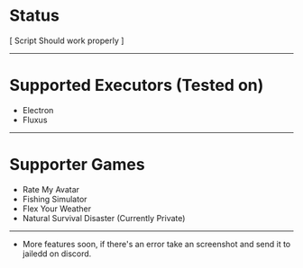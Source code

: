 # Status
[ Script Should work properly ]

---------------
# Supported Executors (Tested on)

+ Electron
+ Fluxus
  
---------------

# Supporter Games

+ Rate My Avatar
+ Fishing Simulator
+ Flex Your Weather
+ Natural Survival Disaster (Currently Private)
---------------

+ More features soon, if there's an error take an screenshot and send it to jailedd on discord.
